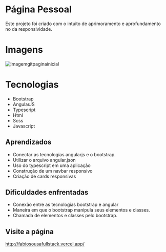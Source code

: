   # Página Pessoal
  Este projeto foi criado com o intuito de aprimoramento e aprofundamento no da responsividade.
  
  # Imagens
   
  ![imagemgitpaginainicial](https://user-images.githubusercontent.com/97307594/189526551-dee41730-76fe-4a3f-926e-49ef50dd1d56.PNG)

 
  # Tecnologias
  - Bootstrap
  - AngularJS
  - Typescript
  - Html
  - Scss
  - Javascript
  
  ## Aprendizados
  - Conectar as tecnologias angularjs e o bootstrap.
  - Utilizar o arquivo angular.json
  - Uso do typescript em uma aplicação
  - Construção de um navbar responsivo
  - Criação de cards responsivas
  
  ## Dificuldades enfrentadas
  - Conexão entre as tecnologias bootstrap e angular
  - Maneira em que o bootstrap manipula seus elementos e classes.
  - Chamada de elementos e classes pelo bootstrap.
  
  ## Visite a página
  http://fabiosousafullstack.vercel.app/

